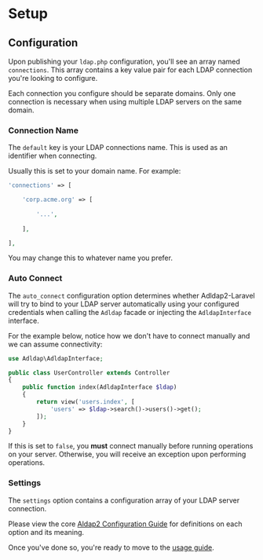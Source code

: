# Setup

## Configuration

Upon publishing your `ldap.php` configuration, you'll see an array named `connections`. This
array contains a key value pair for each LDAP connection you're looking to configure.

Each connection you configure should be separate domains. Only one connection is necessary
when using multiple LDAP servers on the same domain.

### Connection Name

The `default` key is your LDAP connections name. This is used as an identifier when connecting.

Usually this is set to your domain name. For example:

```php
'connections' => [

    'corp.acme.org' => [
    
        '...',
    
    ],

],
```

You may change this to whatever name you prefer.

### Auto Connect

The `auto_connect` configuration option determines whether Adldap2-Laravel will try to bind to your
LDAP server automatically using your configured credentials when calling the `Adldap`
facade or injecting the `AdldapInterface` interface.

For the example below, notice how we don't have to connect manually and we can assume connectivity:

```php
use Adldap\AdldapInterface;

public class UserController extends Controller
{
    public function index(AdldapInterface $ldap)
    {
        return view('users.index', [
            'users' => $ldap->search()->users()->get();
        ]);
    }
}
```

If this is set to `false`, you **must** connect manually before running operations on your server.
Otherwise, you will receive an exception upon performing operations.

### Settings

The `settings` option contains a configuration array of your LDAP server connection.

Please view the core [Aldap2 Configuration Guide](https://adldap2.github.io/Adldap2/#/setup?id=options)
for definitions on each option and its meaning.

Once you've done so, you're ready to move to the [usage guide](usage.md).

